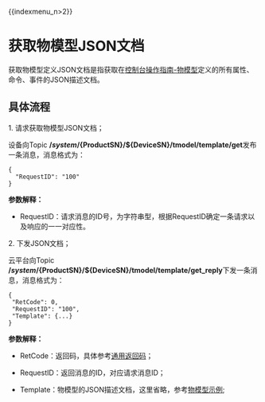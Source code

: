 {{indexmenu_n>2}}

# 获取物模型JSON文档

获取物模型定义JSON文档是指获取在[控制台操作指南-物模型](../console_guide/thingmode/operation_example)定义的所有属性、命令、事件的JSON描述文档。

## 具体流程

1\. 请求获取物模型JSON文档；  

   设备向Topic **/$system/${ProductSN}/${DeviceSN}/tmodel/template/get**发布一条消息，消息格式为：

```
{
  "RequestID": "100"
} 
```

   **参数解释：**

   - RequestID：请求消息的ID号，为字符串型，根据RequestID确定一条请求以及响应的一一对应性。

2\. 下发JSON文档；

   云平台向Topic **/$system/${ProductSN}/${DeviceSN}/tmodel/template/get_reply**下发一条消息，消息格式为：

```
{
 "RetCode": 0,
 "RequestID": "100",
 "Template": {...}
}
```

   **参数解释：**

   - RetCode：返回码，具体参考[通用返回码](../api_guide/retcode)；
   
   - RequestID：返回消息的ID，对应请求消息ID；
   
   - Template：物模型的JSON描述文档，这里省略，参考[物模型示例](../console_guide/thingmode/operation_example);